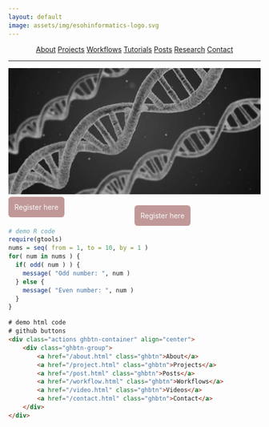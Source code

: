 ```yaml
---
layout: default
image: assets/img/esohinformatics-logo.svg
---
```


<div class="actions ghbtn-container" align="center">
 <div class="ghbtn-group">
  <a href="/about.html" class="mybtn">About</a>
  <a href="/project.html" class="mybtn">Projects</a>
  <a href="/workflow.html" class="mybtn">Workflows</a>
  <a href="/tutorial.html" class="mybtn">Tutorials</a>
  <a href="/post.html" class="mybtn">Posts</a>
  <a href="/research.html" class="mybtn">Research</a>
  <a href="/contact.html" class="mybtn">Contact</a>
 </div>
</div>

* * *


![](uploads/dna_greyscale.png)


<p>
  <span style="color: rgba(250, 250, 250, 1.0) ;background-color: rgba(100, 0, 0, 0.4); padding: 0.75rem; border-radius: 0.4rem; text-align: center; margin-right: 50%;" align="left">
    Register here
  </span>
  <span style="color: rgba(250, 250, 250, 1.0); background-color: rgba(100, 0, 0, 0.4); padding: 0.75rem; border-radius: 0.4rem; text-align: center; margin-left: 50%;" align="right">
    Register here
  </span>
</p>



```r
# demo R code
require(gtools)
nums = seq( from = 1, to = 10, by = 1 )
for( num in nums ) { 
  if( odd( num ) ) {
    message( "Odd number: ", num )
  } else {
    message( "Even number: ", num )
  }
}
```


```html
# demo html code
# github buttons
<div class="actions ghbtn-container" align="center">
    <div class="ghbtn-group">
        <a href="/about.html" class="ghbtn">About</a>
        <a href="/project.html" class="ghbtn">Projects</a>
        <a href="/post.html" class="ghbtn">Posts</a>
        <a href="/workflow.html" class="ghbtn">Workflows</a>
        <a href="/video.html" class="ghbtn">Videos</a>
        <a href="/contact.html" class="ghbtn">Contact</a>
    </div>
</div>
```

